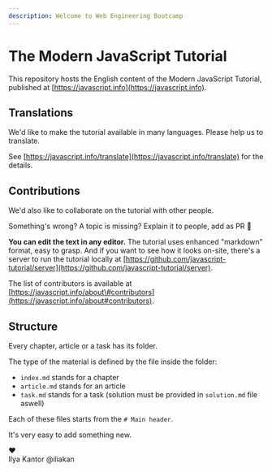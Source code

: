 ```yaml
---
description: Welcome to Web Engineering Bootcamp
---
```


# The Modern JavaScript Tutorial

This repository hosts the English content of the Modern JavaScript Tutorial, published at [https://javascript.info](https://javascript.info).

## Translations

We'd like to make the tutorial available in many languages. Please help us to translate.

See [https://javascript.info/translate](https://javascript.info/translate) for the details.

## Contributions

We'd also like to collaborate on the tutorial with other people.

Something's wrong? A topic is missing? Explain it to people, add as PR 👏

**You can edit the text in any editor.** The tutorial uses enhanced "markdown" format, easy to grasp. And if you want to see how it looks on-site, there's a server to run the tutorial locally at [https://github.com/javascript-tutorial/server](https://github.com/javascript-tutorial/server).

The list of contributors is available at [https://javascript.info/about\#contributors](https://javascript.info/about#contributors).

## Structure

Every chapter, article or a task has its folder.

The type of the material is defined by the file inside the folder:

* `index.md` stands for a chapter
* `article.md` stands for an article
* `task.md` stands for a task \(solution must be provided in `solution.md` file aswell\)

Each of these files starts from the `# Main header`.

It's very easy to add something new.

♥  
Ilya Kantor @iliakan

